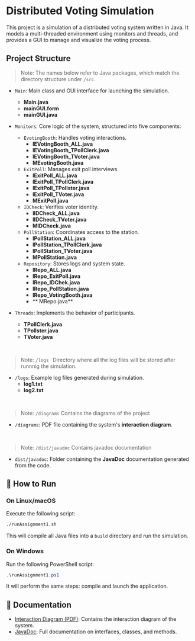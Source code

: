 # Distributed Voting Simulation

This project is a simulation of a distributed voting system written in Java. It models a multi-threaded environment using monitors and threads, and provides a GUI to manage and visualize the voting process.

## Project Structure

> Note: The names below refer to Java packages, which match the directory structure under `/src`.

- `Main`: Main class and GUI interface for launching the simulation.
  - **Main.java**
  - **mainGUI.form**
  - **mainGUI.java**

- `Monitors`: Core logic of the system, structured into five components:
  - `EvotingBooth`: Handles voting interactions.
    - **IEVotingBooth_ALL.java**
    - **IEVotingBooth_TPollClerk.java**
    - **IEVotingBooth_TVoter.java**
    - **MEvotingBooth.java**
  - `ExitPoll`: Manages exit poll interviews.
    - **IExitPoll_ALL.java**
    - **IExitPoll_TPollClerk.java**
    - **IExitPoll_TPollster.java**
    - **IExitPoll_TVoter.java**
    - **MExitPoll.java**
  - `IDCheck`: Verifies voter identity.
    - **IIDCheck_ALL.java**
    - **IIDCheck_TVoter.java**
    - **MIDCheck.java**
  - `PollStation`: Coordinates access to the station.
    - **IPollStation_ALL.java**
    - **IPollStation_TPollClerk.java**
    - **IPollStation_TVoter.java**
    - **MPollStation.java**
  - `Repository`: Stores logs and system state.
    - **IRepo_ALL.java**
    - **IRepo_ExitPoll.java**
    - **IRepo_IDChek.java**
    - **IRepo_PollStation.java**
    - **IRepo_VotingBooth.java**
    - ** MRepo.java**

- `Threads`: Implements the behavior of participants.
  - **TPollClerk.java**
  - **TPollster.java**
  - **TVoter.java**

<br>

> Note: `/logs ` Directory where all the log files will be stored after runnnig the simulation.

- `/logs`: Example log files generated during simulation.
  - **log1.txt**
  - **log2.txt**

<br>

> Note: `/diagrams` Contains the diagrams of the project

- `/diagrams`: PDF file containing the system's **interaction diagram**.

<br>

> Note: `/dist/javadoc` Contains javadoc documentation

- `dist/javadoc`: Folder containing the **JavaDoc** documentation generated from the code.

## 🚀 How to Run

### On Linux/macOS

Execute the following script:

```bash
./runAssignment1.sh
```

This will compile all Java files into a `build` directory and run the simulation.

### On Windows

Run the following PowerShell script:

```powershell
.\runAssignment1.ps1
```

It will perform the same steps: compile and launch the application.

## 📄 Documentation

- [Interaction Diagram (PDF)](/diagrams/interactionDiagram.pdf): Contains the interaction diagram of the system.
- [JavaDoc](/dist/javadoc/index.html): Full documentation on interfaces, classes, and methods.

